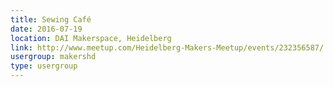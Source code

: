 ```yaml
---
title: Sewing Café
date: 2016-07-19
location: DAI Makerspace, Heidelberg
link: http://www.meetup.com/Heidelberg-Makers-Meetup/events/232356587/
usergroup: makershd
type: usergroup
---
```

